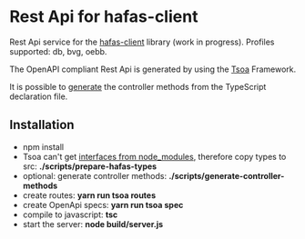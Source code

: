 # Rest Api for hafas-client 

Rest Api service for the [hafas-client](https://github.com/public-transport/hafas-client) library (work in progress).
Profiles supported: db, bvg, oebb.

The OpenAPI compliant Rest Api is generated by using the [Tsoa](https://github.com/lukeautry/tsoa) Framework.

It is possible to [generate](./src/generator/readme.md) the controller methods from the TypeScript declaration file.

## Installation

* npm install
* Tsoa can't get [interfaces from node_modules](https://github.com/lukeautry/tsoa/blob/master/docs/ExternalInterfacesExplanation.MD), therefore copy types to src: **./scripts/prepare-hafas-types**
* optional: generate controller methods: **./scripts/generate-controller-methods**
* create routes: **yarn run tsoa routes**
* create OpenApi specs: **yarn run tsoa spec**
* compile to javascript: **tsc**
* start the server: **node build/server.js**
